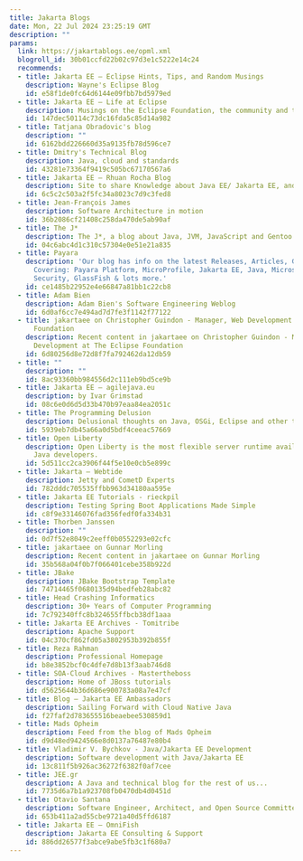 ```yaml
---
title: Jakarta Blogs
date: Mon, 22 Jul 2024 23:25:19 GMT
description: ""
params:
  link: https://jakartablogs.ee/opml.xml
  blogroll_id: 30b01ccfd22b02c97d3e1c5222e14c24
  recommends:
  - title: Jakarta EE – Eclipse Hints, Tips, and Random Musings
    description: Wayne's Eclipse Blog
    id: e58f1de0fc64d6144e09fbb7bd5979ed
  - title: Jakarta EE – Life at Eclipse
    description: Musings on the Eclipse Foundation, the community and the ecosystem
    id: 147dec50114c73dc16fda5c85d14a982
  - title: Tatjana Obradovic's blog
    description: ""
    id: 6162bdd226660d35a9135fb78d596ce7
  - title: Dmitry's Technical Blog
    description: Java, cloud and standards
    id: 43281e73364f9419c505bc67170567a6
  - title: Jakarta EE – Rhuan Rocha Blog
    description: Site to share Knowledge about Java EE/ Jakarta EE, and Apache Camel.
    id: 6c5c2c503a2f5fc34a8023c7d9c3fed8
  - title: Jean-François James
    description: Software Architecture in motion
    id: 36b2086cf21408c258da470de5ab90af
  - title: The J*
    description: The J*, a blog about Java, JVM, JavaScript and Gentoo Linux
    id: 04c6abc4d1c310c57304e0e51e21a835
  - title: Payara
    description: 'Our blog has info on the latest Releases, Articles, Guides & News.
      Covering: Payara Platform, MicroProfile, Jakarta EE, Java, Microservices, Cloud,
      Security, GlassFish & lots more.'
    id: ce1485b22952e4e66847a81bb1c22cb8
  - title: Adam Bien
    description: Adam Bien's Software Engineering Weblog
    id: 6d0af6cc7e494ad7d7fe3f1142f77122
  - title: jakartaee on Christopher Guindon - Manager, Web Development at The Eclipse
      Foundation
    description: Recent content in jakartaee on Christopher Guindon - Manager, Web
      Development at The Eclipse Foundation
    id: 6d80256d8e72d8f7fa792462da12db59
  - title: ""
    description: ""
    id: 8ac93360bb984556d2c111eb9bd5ce9b
  - title: Jakarta EE – agilejava.eu
    description: by Ivar Grimstad
    id: 08c6e0d6d5d33b470b97eaa84ea2051c
  - title: The Programming Delusion
    description: Delusional thoughts on Java, OSGi, Eclipse and other things
    id: 5939eb7db45a66a0d5bdf4ceeac57669
  - title: Open Liberty
    description: Open Liberty is the most flexible server runtime available to Earth’s
      Java developers.
    id: 5d511cc2ca3906f44f5e10e0cb5e899c
  - title: Jakarta – Webtide
    description: Jetty and CometD Experts
    id: 782dddc705535ffbb963d34180aa595e
  - title: Jakarta EE Tutorials - rieckpil
    description: Testing Spring Boot Applications Made Simple
    id: c8f9e33146076fad356fedf0fa334b31
  - title: Thorben Janssen
    description: ""
    id: 0d7f52e8049c2eeff0b0552293e02cfc
  - title: jakartaee on Gunnar Morling
    description: Recent content in jakartaee on Gunnar Morling
    id: 35b568a04f0b7f066401cebe358b922d
  - title: JBake
    description: JBake Bootstrap Template
    id: 74714465f0680135d94bedfeb28abc82
  - title: Head Crashing Informatics
    description: 30+ Years of Computer Programming
    id: 7c792340ffc8b324655ffbcb38df1aaa
  - title: Jakarta EE Archives - Tomitribe
    description: Apache Support
    id: 04c370cf862fd05a3802953b392b855f
  - title: Reza Rahman
    description: Professional Homepage
    id: b8e3852bcf0c4dfe7d8b13f3aab746d8
  - title: SOA-Cloud Archives - Mastertheboss
    description: Home of JBoss tutorials
    id: d5625644b36d686e900783a08a7e47cf
  - title: Blog – Jakarta EE Ambassadors
    description: Sailing Forward with Cloud Native Java
    id: f27faf2d783655516beaebee530859d1
  - title: Mads Opheim
    description: Feed from the blog of Mads Opheim
    id: d9d48ed9424566e8d0137a76487e80b4
  - title: Vladimir V. Bychkov - Java/Jakarta EE Development
    description: Software development with Java/Jakarta EE
    id: 13c811f5b926ac36272f6382f0af7cee
  - title: JEE.gr
    description: A Java and technical blog for the rest of us...
    id: 7735d6a7b1a923708fb0470db4d0451d
  - title: Otavio Santana
    description: Software Engineer, Architect, and Open Source Committer
    id: 653b411a2ad55cbe9721a40d5ffd6187
  - title: Jakarta EE – OmniFish
    description: Jakarta EE Consulting & Support
    id: 886dd26577f3abce9abe5fb3c1f680a7
---
```

